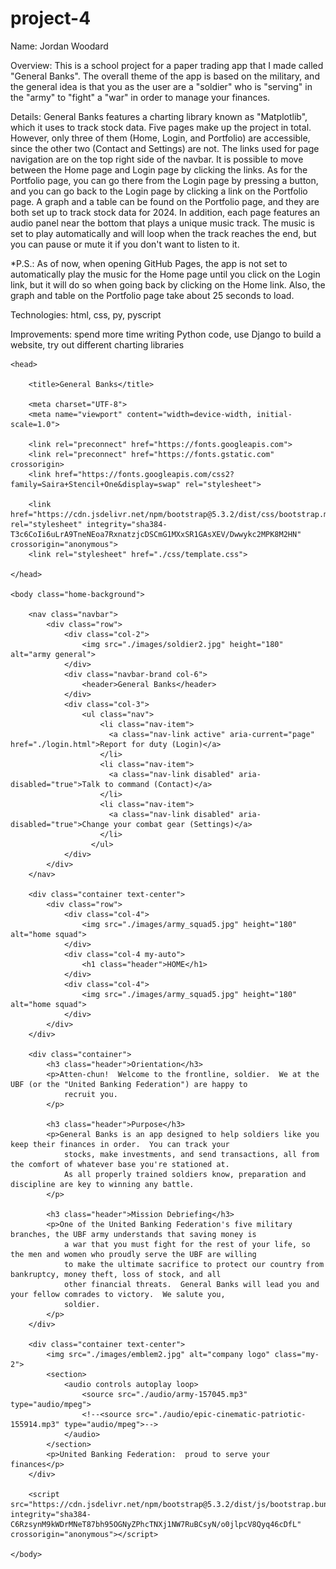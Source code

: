 # project-4

Name: Jordan Woodard

Overview: This is a school project for a paper trading app that I made called "General Banks". The overall theme of the app is based on the military, and the general idea is that you as the user are a "soldier" who is "serving" in the "army" to "fight" a "war" in order to manage your finances.

Details: General Banks features a charting library known as "Matplotlib", which it uses to track stock data.  Five pages make up the project in total.  However, only three of them (Home, Login, and Portfolio) are accessible, since the other two (Contact and Settings) are not.  The links used for page navigation are on the top right side of the navbar.  It is possible to move between the Home page and Login page by clicking the links.  As for the Portfolio page, you can go there from the Login page by pressing a button, and you can go back to the Login page by clicking a link on the Portfolio page.  A graph and a table can be found on the Portfolio page, and they are both set up to track stock data for 2024.  In addition, each page features an audio panel near the bottom that plays a unique music track.  The music is set to play automatically and will loop when the track reaches the end, but you can pause or mute it if you don't want to listen to it.

*P.S.:  As of now, when opening GitHub Pages, the app is not set to automatically play the music for the Home page until you click on the Login link, but it will do so when going back by clicking on the Home link.  Also, the graph and table on the Portfolio page take about 25 seconds to load. 

Technologies: html, css, py, pyscript

Improvements: spend more time writing Python code, use Django to build a website, try out different charting libraries



<html lang="en">

    <head>

        <title>General Banks</title>

        <meta charset="UTF-8">
        <meta name="viewport" content="width=device-width, initial-scale=1.0">

        <link rel="preconnect" href="https://fonts.googleapis.com">
        <link rel="preconnect" href="https://fonts.gstatic.com" crossorigin>
        <link href="https://fonts.googleapis.com/css2?family=Saira+Stencil+One&display=swap" rel="stylesheet">

        <link href="https://cdn.jsdelivr.net/npm/bootstrap@5.3.2/dist/css/bootstrap.min.css" rel="stylesheet" integrity="sha384-T3c6CoIi6uLrA9TneNEoa7RxnatzjcDSCmG1MXxSR1GAsXEV/Dwwykc2MPK8M2HN" crossorigin="anonymous">
        <link rel="stylesheet" href="./css/template.css">

    </head>

    <body class="home-background">

        <nav class="navbar">
            <div class="row">
                <div class="col-2">
                    <img src="./images/soldier2.jpg" height="180" alt="army general">
                </div>
                <div class="navbar-brand col-6">
                    <header>General Banks</header>
                </div>
                <div class="col-3">
                    <ul class="nav">
                        <li class="nav-item">
                          <a class="nav-link active" aria-current="page" href="./login.html">Report for duty (Login)</a>
                        </li>
                        <li class="nav-item">
                          <a class="nav-link disabled" aria-disabled="true">Talk to command (Contact)</a>
                        </li>
                        <li class="nav-item">
                          <a class="nav-link disabled" aria-disabled="true">Change your combat gear (Settings)</a>
                        </li>
                      </ul>
                </div>
            </div>
        </nav>

        <div class="container text-center">
            <div class="row">
                <div class="col-4">
                    <img src="./images/army_squad5.jpg" height="180" alt="home squad">
                </div>
                <div class="col-4 my-auto">
                    <h1 class="header">HOME</h1>
                </div>
                <div class="col-4">
                    <img src="./images/army_squad5.jpg" height="180" alt="home squad">
                </div>
            </div>
        </div>

        <div class="container">
            <h3 class="header">Orientation</h3>
            <p>Atten-chun!  Welcome to the frontline, soldier.  We at the UBF (or the "United Banking Federation") are happy to 
                recruit you.
            </p>
  
            <h3 class="header">Purpose</h3>
            <p>General Banks is an app designed to help soldiers like you keep their finances in order.  You can track your 
                stocks, make investments, and send transactions, all from the comfort of whatever base you're stationed at.  
                As all properly trained soldiers know, preparation and discipline are key to winning any battle.
            </p>
 
            <h3 class="header">Mission Debriefing</h3>
            <p>One of the United Banking Federation's five military branches, the UBF army understands that saving money is 
                a war that you must fight for the rest of your life, so the men and women who proudly serve the UBF are willing 
                to make the ultimate sacrifice to protect our country from bankruptcy, money theft, loss of stock, and all 
                other financial threats.  General Banks will lead you and your fellow comrades to victory.  We salute you, 
                soldier.
            </p>
        </div>

        <div class="container text-center">
            <img src="./images/emblem2.jpg" alt="company logo" class="my-2">
            <section>
                <audio controls autoplay loop>
                    <source src="./audio/army-157045.mp3" type="audio/mpeg">
                    <!--<source src="./audio/epic-cinematic-patriotic-155914.mp3" type="audio/mpeg">-->
                </audio>
            </section>
            <p>United Banking Federation:  proud to serve your finances</p>
        </div>

        <script src="https://cdn.jsdelivr.net/npm/bootstrap@5.3.2/dist/js/bootstrap.bundle.min.js" integrity="sha384-C6RzsynM9kWDrMNeT87bh95OGNyZPhcTNXj1NW7RuBCsyN/o0jlpcV8Qyq46cDfL" crossorigin="anonymous"></script>

    </body>

</html>
